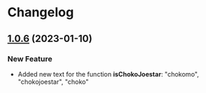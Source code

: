 # Changelog

## [1.0.6](https://github.com/axios/axios/compare/1.2.2...1.2.3) (2023-01-10)


### New Feature
* Added new text for the function **isChokoJoestar**: "chokomo", "chokojoestar", "choko"
